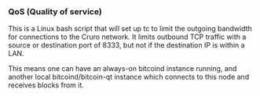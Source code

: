 ### QoS (Quality of service) ###

This is a Linux bash script that will set up tc to limit the outgoing bandwidth for connections to the Cruro network. It limits outbound TCP traffic with a source or destination port of 8333, but not if the destination IP is within a LAN.

This means one can have an always-on bitcoind instance running, and another local bitcoind/bitcoin-qt instance which connects to this node and receives blocks from it.
